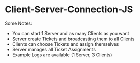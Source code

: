 # Client-Server-Connection-JS
 
Some Notes:
- You can start 1 Server and as many Clients as you want
- Server create Tickets and broadcasting them to all Clients
- Clients can choose Tickets and assign themselves
- Server manages all Ticket Assignments
- Example Logs are available (1 Server, 3 Clients)
